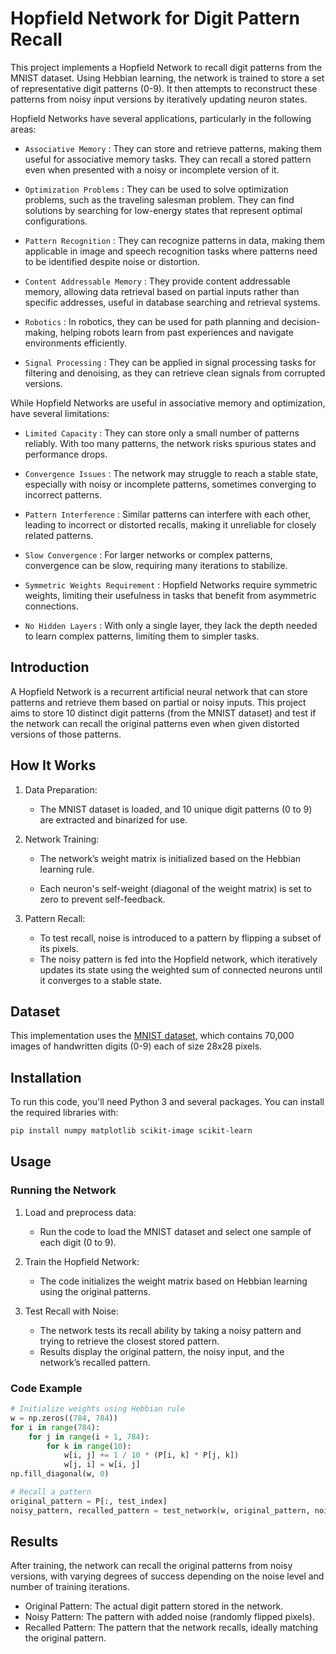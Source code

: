 # Hopfield Network for Digit Pattern Recall

This project implements a Hopfield Network to recall digit patterns from the MNIST dataset. Using Hebbian learning, 
the network is trained to store a set of representative digit patterns (0-9). 
It then attempts to reconstruct these patterns from noisy input versions by iteratively updating neuron states.

Hopfield Networks have several applications, particularly in the following areas:

   - `Associative Memory` : They can store and retrieve patterns, making them useful for associative memory tasks. They can recall a stored pattern even when presented with a noisy or incomplete version of it.

   - `Optimization Problems` : They can be used to solve optimization problems, such as the traveling salesman problem. They can find solutions by searching for low-energy states that represent optimal configurations.

   - `Pattern Recognition` : They can recognize patterns in data, making them applicable in image and speech recognition tasks where patterns need to be identified despite noise or distortion.

   - `Content Addressable Memory` : They provide content addressable memory, allowing data retrieval based on partial inputs rather than specific addresses, useful in database searching and retrieval systems.

   - `Robotics` : In robotics, they can be used for path planning and decision-making, helping robots learn from past experiences and navigate environments efficiently.

   - `Signal Processing` : They can be applied in signal processing tasks for filtering and denoising, as they can retrieve clean signals from corrupted versions.

While Hopfield Networks are useful in associative memory and optimization, have several limitations:
 - `Limited Capacity` : They can store only a small number of patterns reliably. With too many patterns, the network risks spurious states and performance drops.

 - `Convergence Issues` : The network may struggle to reach a stable state, especially with noisy or incomplete patterns, sometimes converging to incorrect patterns.

 - `Pattern Interference` : Similar patterns can interfere with each other, leading to incorrect or distorted recalls, making it unreliable for closely related patterns.

 - `Slow Convergence` : For larger networks or complex patterns, convergence can be slow, requiring many iterations to stabilize.

 - `Symmetric Weights Requirement` : Hopfield Networks require symmetric weights, limiting their usefulness in tasks that benefit from asymmetric connections.

 - `No Hidden Layers` : With only a single layer, they lack the depth needed to learn complex patterns, limiting them to simpler tasks.

## Introduction

A Hopfield Network is a recurrent artificial neural network that can store patterns and retrieve them based on partial or noisy inputs. 
This project aims to store 10 distinct digit patterns (from the MNIST dataset) and test if the network can recall the original patterns even when given distorted versions of those patterns.

## How It Works

1. Data Preparation: 
   - The MNIST dataset is loaded, and 10 unique digit patterns (0 to 9) are extracted and binarized for use.
   
2. Network Training:
   - The network’s weight matrix is initialized based on the Hebbian learning rule.

   - Each neuron's self-weight (diagonal of the weight matrix) is set to zero to prevent self-feedback.
   
3. Pattern Recall:
   - To test recall, noise is introduced to a pattern by flipping a subset of its pixels.
   - The noisy pattern is fed into the Hopfield network, which iteratively updates its state using the weighted sum of connected neurons until it converges to a stable state.

## Dataset

This implementation uses the [MNIST dataset](http://yann.lecun.com/exdb/mnist/), which contains 70,000 images of handwritten digits (0-9) each of size 28x28 pixels.

## Installation

To run this code, you'll need Python 3 and several packages. You can install the required libraries with:

```bash
pip install numpy matplotlib scikit-image scikit-learn
```

## Usage

### Running the Network

1. Load and preprocess data:
   - Run the code to load the MNIST dataset and select one sample of each digit (0 to 9).
   
2. Train the Hopfield Network:
   - The code initializes the weight matrix based on Hebbian learning using the original patterns.

3. Test Recall with Noise:
   - The network tests its recall ability by taking a noisy pattern and trying to retrieve the closest stored pattern.
   - Results display the original pattern, the noisy input, and the network’s recalled pattern.

### Code Example

```python
# Initialize weights using Hebbian rule
w = np.zeros((784, 784))
for i in range(784):
    for j in range(i + 1, 784):
        for k in range(10):
            w[i, j] += 1 / 10 * (P[i, k] * P[j, k])
            w[j, i] = w[i, j]
np.fill_diagonal(w, 0)

# Recall a pattern
original_pattern = P[:, test_index]
noisy_pattern, recalled_pattern = test_network(w, original_pattern, noise_level=0.1)
```

## Results

After training, the network can recall the original patterns from noisy versions, with varying degrees of success depending on the noise level and number of training iterations.

- Original Pattern: The actual digit pattern stored in the network.
- Noisy Pattern: The pattern with added noise (randomly flipped pixels).
- Recalled Pattern: The pattern that the network recalls, ideally matching the original pattern.

